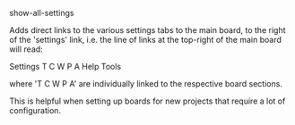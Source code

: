 show-all-settings

Adds direct links to the various settings tabs to the main board, to the right of the 'settings' link, i.e. the line of links at the top-right of the main board will read:

Settings T C W P A Help Tools

where 'T C W P A' are individually linked to the respective board sections.

This is helpful when setting up boards for new projects that require a lot of configuration.
